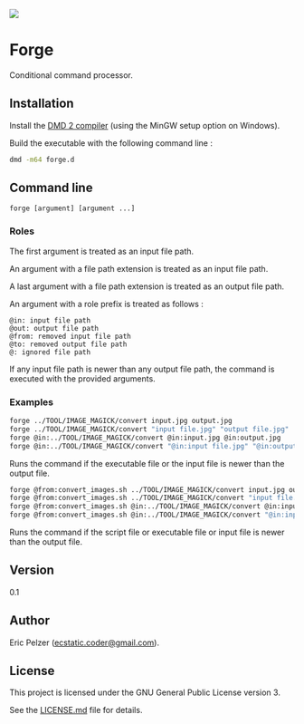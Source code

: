![](https://github.com/senselogic/FORGE/blob/master/LOGO/forge.png)

# Forge

Conditional command processor.

## Installation

Install the [DMD 2 compiler](https://dlang.org/download.html) (using the MinGW setup option on Windows).

Build the executable with the following command line :

```bash
dmd -m64 forge.d
```

## Command line

```
forge [argument] [argument ...]
```

### Roles

The first argument is treated as an input file path.

An argument with a file path extension is treated as an input file path.

A last argument with a file path extension is treated as an output file path.

An argument with a role prefix is treated as follows :

```
@in: input file path
@out: output file path
@from: removed input file path
@to: removed output file path
@: ignored file path
```

If any input file path is newer than any output file path, the command is executed with the provided arguments.

### Examples

```bash
forge ../TOOL/IMAGE_MAGICK/convert input.jpg output.jpg
forge ../TOOL/IMAGE_MAGICK/convert "input file.jpg" "output file.jpg"
forge @in:../TOOL/IMAGE_MAGICK/convert @in:input.jpg @in:output.jpg
forge @in:../TOOL/IMAGE_MAGICK/convert "@in:input file.jpg" "@in:output file.jpg"
```

Runs the command if the executable file or the input file is newer than the output file.

```bash
forge @from:convert_images.sh ../TOOL/IMAGE_MAGICK/convert input.jpg output.jpg
forge @from:convert_images.sh ../TOOL/IMAGE_MAGICK/convert "input file.jpg" "output file.jpg"
forge @from:convert_images.sh @in:../TOOL/IMAGE_MAGICK/convert @in:input.jpg @out:output.jpg
forge @from:convert_images.sh @in:../TOOL/IMAGE_MAGICK/convert "@in:input file.jpg" "@out:output file.jpg"
```

Runs the command if the script file or executable file or input file is newer than the output file.

## Version

0.1

## Author

Eric Pelzer (ecstatic.coder@gmail.com).

## License

This project is licensed under the GNU General Public License version 3.

See the [LICENSE.md](LICENSE.md) file for details.
